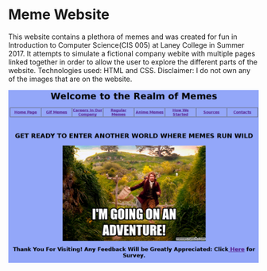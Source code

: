 # Meme Website

This website contains a plethora of memes and was created for fun in Introduction to Computer Science(CIS 005) at Laney College in Summer 2017. It attempts to simulate a fictional company webite with multiple pages linked together in order to allow the user to explore the different parts of the website. Technologies used: HTML and CSS. 
Disclaimer: I do not own any of the images that are on the website. 

![](Images/Image1.png)
